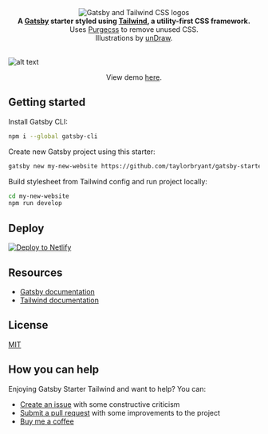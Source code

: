 <div align="center">
  <img src="https://image.ibb.co/cJjPN7/gatsby_tailwind.png" alt="Gatsby and Tailwind CSS logos">
</div>

<div align="center">
  <strong>A <a href="https://www.gatsbyjs.org/">Gatsby</a> starter styled using <a href="https://tailwindcss.com/">Tailwind</a>, a utility-first CSS framework.</strong><br />
  Uses <a href="https://www.purgecss.com/">Purgecss</a> to remove unused CSS.<br />
  Illustrations by <a href="https://undraw.co/">unDraw</a>.
  <br />
  <br />
</div>
  
![alt text](https://image.ibb.co/jv6FC7/gatsby_starter_tailwind.png "Screenshot of Gatsby Starter Tailwind homepage")
  
<p align="center">View demo <a href="https://quizzical-mcclintock-0226ac.netlify.com/">here</a>.</p>


## Getting started

Install Gatsby CLI:
```sh
npm i --global gatsby-cli
```

Create new Gatsby project using this starter:
```sh
gatsby new my-new-website https://github.com/taylorbryant/gatsby-starter-tailwind
```

Build stylesheet from Tailwind config and run project locally:
```sh
cd my-new-website
npm run develop
```

## Deploy

[![Deploy to Netlify](https://www.netlify.com/img/deploy/button.svg)](https://app.netlify.com/start/deploy?repository=https://github.com/taylorbryant/gatsby-starter-tailwind)

## Resources
* [Gatsby documentation](https://www.gatsbyjs.org/docs/)
* [Tailwind documentation](https://tailwindcss.com/docs/what-is-tailwind/)

## License
[MIT](https://github.com/taylorbryant/gatsby-starter-tailwind/blob/master/LICENSE.md)

## How you can help
Enjoying Gatsby Starter Tailwind and want to help? You can:
* [Create an issue](https://github.com/taylorbryant/gatsby-starter-tailwind/issues/new) with some constructive criticism
* [Submit a pull request](https://github.com/taylorbryant/gatsby-starter-tailwind/compare) with some improvements to the project
* [Buy me a coffee](https://cash.me/$TaylorBryant)

